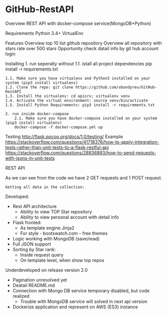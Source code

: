 # GitHub-RestAPI
Overview
	REST API 
	with docker-compose service(MongoDB+Python)

Requirements
	Python 3.4+
	VirtualEnv

Features
	Overview top 10 list github repository
	Overview all repository with stars rate over 500 stars
	Opportunity check datail info by git hub account login

Installing
	1. run seperatly without 
		1.1. istall all project dependencies 
			pip install -r requirements.txt
	
    1.1. Make sure you have virtualenv and Python3 installed on your system (pip3 install virtualenv)
    1.2. Clone the repo: git clone https://github.com/vbondyrev/GitHub-RestAPI
    1.3. Install the virtualenv: cd apisrv; virtualenv venv
    1.4. Activate the virtual environment: source venv/bin/activate
    1.5. Install Python Requirements: pip3 install -r requirements.txt
	
	2. run inside docker-compose
	    2.1. Make sure you have docker-compose installed on your system (pip3 install virtualenv)
		docker-compose -f docker-compose.yml up
	


Testing
http://flask.pocoo.org/docs/1.0/testing/
Example
https://stackoverflow.com/questions/41718376/how-to-apply-integration-tests-rather-than-unit-tests-to-a-flask-restful-api
https://stackoverflow.com/questions/28836893/how-to-send-requests-with-jsons-in-unit-tests

REST API



As we can see from the code we have 2 GET requests and 1 POST request.

    Getting all data in the collection: 




















Developed:
-	Rest API architecture
    -	Ability to  view TOP Star repository
    -	Ability to view personal account with detail info
-	Flask fronted:
    -	 As template engine  Jinja2
    -	For style -  bootswatch.com – free themes
-	Logic working with MongoDB (save/read)
-	Full JSON support
-	Sorting by Star rank:
    -	Inside request query
    -	On template level, when show top repos 


Underdeveloped on release version 2.0
-	Pagination unresolved yet
-	Deatail README.md
-	Connection with Mongo DB service temporary  disabled, but code realized
    -   Trouble with MongoDB service  will solved in next api version
-	Dockerize application  and represent on AWS (ES3) instance

